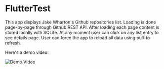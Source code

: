 # FlutterTest
This app displays Jake Wharton's Github repositories list.
Loading is done page-by-page through Github REST API. After loading each page content is
stored locally with SQLite. At any moment user can click on any list entry to see details page.
User can force the app to reload all data using pull-to-refresh.

Here's a demo video:

![Demo Video](demo/demo.gif)